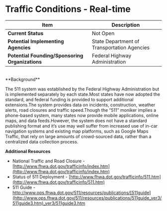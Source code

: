 # Traffic Conditions - Real-time
| Item | Description |
| --- | --- |
| **Current Status** | Not Open |
| **Potential Implementing Agencies** | State Department of Transportation Agencies |
| **Potential Founding/Sponsoring Organizations** | Federal Highway Administration |
<br>
**Background**

The 511 system was established by the Federal Highway Administration but is implemented separately by each state.Most states have now adopted the standard, and federal funding is provided to support additional extensions.The system provides data on incidents, construction, weather alerts, road closures and traffic speed.Though the “511” moniker implies a phone-based system, many states now provide mobile applications, online maps, and data feeds.However, the system does not have a standard publishing format and it’s use may well suffer from increased use of in-car navigation systems and existing map platforms, such as Google Maps Traffic, that rely on large amounts of crowd-sourced data, rather than a centralized data collection process.

**Additional Resources**

*   National Traffic and Road Closure - [http://www.fhwa.dot.gov/trafficinfo/index.htm](http://www.fhwa.dot.gov/trafficinfo/index.htm)
*   Status of 511 Deployment - [http://www.fhwa.dot.gov/trafficinfo/511.htm](http://www.fhwa.dot.gov/trafficinfo/511.htm)
*   511 Guide - http://www.ops.fhwa.dot.gov/511/resources/publications/[511guide](http://www.ops.fhwa.dot.gov/511/resources/publications/511guide_ver3/511guide3.htm)_ver3/511guide3.htm
